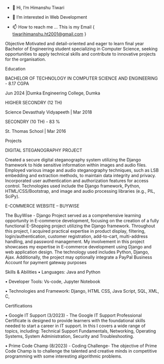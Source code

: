 - 👋 Hi, I’m Himanshu Tiwari
- 👀 I’m interested in Web Development 
  
- 📫 How to reach me ...  This is my  Email  { tiwarihimanshu.ht2001@gmail.com }





Objective
Motivated and detail-oriented and eager to learn final year Bachelor of Engineering student specializing in Computer Science, seeking opportunities to apply technical skills and contribute to innovative projects for the organisation.


Education

BACHELOR OF TECHNOLOGY IN COMPUTER SCIENCE AND ENGINEERING - 8.17 CGPA 

Jun 2024 |Dumka Engineering College, Dumka


HIGHER SECONDRY (12 TH) 

Science Devasthaly Vidyapeeth | Mar 2018


SECONDRY (10 TH) - 83 % 	

St. Thomas School | Mar 2016  


Projects


DIGITAL STEGANOGRAPHY PROJECT


Created a secure digital steganography system utilizing the Django framework to hide sensitive information within images and audio files. Employed various image and audio steganography techniques, such as LSB embedding and extraction methods, to maintain data integrity and privacy. 
Incorporated user authentication and authorization features for access control. 
Technologies used include the Django framework, Python, HTML/CSS/Bootstrap, and image and audio processing libraries (e.g., PIL, SciPy).



E-COMMERCE WEBSITE – BUYWISE


The BuyWise - Django Project served as a comprehensive learning opportunity in E-commerce development, focusing on the creation of a fully functional E-Shopping project utilizing the Django framework. Throughout this project, I acquired practical expertise in product display, filtering, login/authentication, customer registration, add-to-cart, multi-address handling, and password management. My involvement in this project showcases my expertise in E-commerce development using Django and web application design.
The technology used includes Python, Django, Ajax. Additionally, the project may optionally integrate a PayPal Business Account for payment gateway purposes



Skills & Abilities
•	Languages: Java and Python

•	Developer Tools: Vs-code, Jupyter Notebook

•	Technologies and Framework: Django, HTML CSS, Java Script, SQL, XML, C, 


Certifications

•	Google IT Support (3/2023) - The Google IT Support Professional Certificate is designed to provide learners with the foundational skills needed to start a career in IT support. In this I covers a wide range of topics, including: Technical Support Fundamentals, Networking, Operating Systems, System Administration, Security and Troubleshooting.


•	Prime Code Champ (8/2023) - Coding Challenge- The objective of Prime Code Champ is to challenge the talented and creative minds in competitive programming with some interesting algorithmic problems. 


